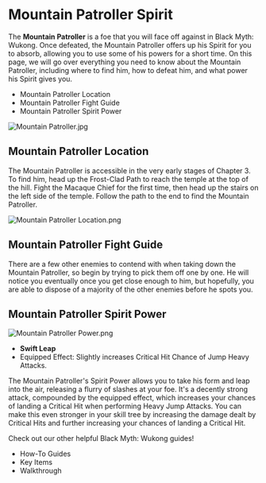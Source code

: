 # Mountain Patroller Spirit

The **Mountain Patroller** is a foe that you will face off against in Black Myth: Wukong. Once defeated, the Mountain Patroller offers up his Spirit for you to absorb, allowing you to use some of his powers for a short time. On this page, we will go over everything you need to know about the Mountain Patroller, including where to find him, how to defeat him, and what power his Spirit gives you. 

  * Mountain Patroller Location
  * Mountain Patroller Fight Guide
  * Mountain Patroller Spirit Power

![Mountain Patroller.jpg](https://oyster.ignimgs.com/mediawiki/apis.ign.com/black-myth-wukong/2/20/Mountain_Patroller.jpg)

## Mountain Patroller Location

The Mountain Patroller is accessible in the very early stages of Chapter 3. To find him, head up the Frost-Clad Path to reach the temple at the top of the hill. Fight the Macaque Chief for the first time, then head up the stairs on the left side of the temple. Follow the path to the end to find the Mountain Patroller. 

![Mountain Patroller Location.png](https://oyster.ignimgs.com/mediawiki/apis.ign.com/black-myth-wukong/0/0d/Mountain_Patroller_Location.png)

## Mountain Patroller Fight Guide

There are a few other enemies to contend with when taking down the Mountain Patroller, so begin by trying to pick them off one by one. He will notice you eventually once you get close enough to him, but hopefully, you are able to dispose of a majority of the other enemies before he spots you. 

## Mountain Patroller Spirit Power

![Mountain Patroller Power.png](https://oyster.ignimgs.com/mediawiki/apis.ign.com/black-myth-wukong/b/be/Mountain_Patroller_Power.png)

  * **Swift Leap**
  * Equipped Effect: Slightly increases Critical Hit Chance of Jump Heavy Attacks.

The Mountain Patroller's Spirit Power allows you to take his form and leap into the air, releasing a flurry of slashes at your foe. It's a decently strong attack, compounded by the equipped effect, which increases your chances of landing a Critical Hit when performing Heavy Jump Attacks. You can make this even stronger in your skill tree by increasing the damage dealt by Critical Hits and further increasing your chances of landing a Critical Hit. 

Check out our other helpful Black Myth: Wukong guides! 

  * How-To Guides
  * Key Items
  * Walkthrough

